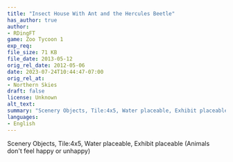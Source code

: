 ```yaml
---
title: "Insect House With Ant and the Hercules Beetle"
has_author: true
author: 
- RDingFT
game: Zoo Tycoon 1
exp_req: 
file_size: 71 KB
file_date: 2013-05-12
orig_rel_date: 2012-05-06
date: 2023-07-24T10:44:47-07:00
orig_rel_at: 
- Northern Skies
draft: false
license: Unknown
alt_text: 
summary: "Scenery Objects, Tile:4x5, Water placeable, Exhibit placeable(Animals don't feel happy or unhappy)"
languages:
- English
---
```


Scenery Objects, Tile:4x5, Water placeable, Exhibit placeable (Animals don't feel happy or unhappy)